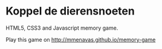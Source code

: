# Koppel de dierensnoeten
HTML5, CSS3 and Javascript memory game.

Play this game on http://mmenavas.github.io/memory-game

